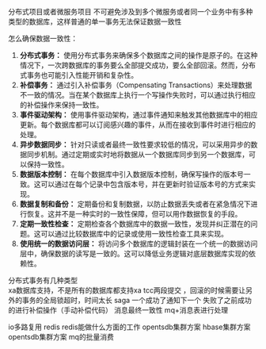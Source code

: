 分布式项目或者微服务项目  不可避免涉及到多个微服务或者同一个业务中有多种类型的数据库，这样普通的单一事务无法保证数据一致性

怎么确保数据一致性：

1. **分布式事务：** 使用分布式事务来确保多个数据库之间的操作是原子的。在这种情况下，一次跨数据库的事务要么全部提交成功，要么全部回滚。然而，分布式事务也可能引入性能开销和复杂性。
2. **补偿事务：** 通过引入补偿事务（Compensating Transactions）来处理数据不一致的情况。当在某个数据库上执行一个写操作失败时，可以通过执行相应的补偿操作来保持一致性。
3. **事件驱动架构：** 使用事件驱动架构，通过事件通知来触发其他数据库中的相应更新。每个数据库都可以订阅感兴趣的事件，从而在接收到事件时进行相应的处理。
4. **异步数据同步：** 针对只读或者最终一致性要求较低的情况，可以采用异步的数据同步机制。通过定期或实时地将数据从一个数据库同步到另一个数据库，可以保持一致性。
5. **数据版本控制：** 在每个数据库中引入数据版本控制，确保写操作的版本号一致。这可以通过在每个记录中包含版本号，并在更新时验证版本号的方式来实现。
6. **数据复制和备份：** 定期备份和复制数据，以防止数据丢失或者在紧急情况下进行恢复。这并不是一种实时的一致性保障，但可以用作数据恢复的手段。
7. **定期一致性检查：** 定期检查各个数据库中的数据一致性，发现并纠正潜在的问题。这可以通过比较数据库中的记录或使用一致性检查工具来实现。
8. **使用统一的数据访问层：** 将访问多个数据库的逻辑封装在一个统一的数据访问层中，确保数据的读写是一致的。这可以降低业务逻辑对底层数据库实现的依赖性。

分布式事务有几种类型   
xa数据库支持，不是所有的数据库都支持xa
tcc两段提交  ，回滚的时候需要让另外的事务的全局锁超时，时间太长
saga  一个成功了通知下一个  失败了之前成功的进行补偿操作（手动补偿代码）
消息最终一致性   mq+消息表进行处理

io多路复用  redis  redis能做什么方面的工作
opentsdb集群方案  hbase集群方案  opentsdb集群方案
mq的批量消费